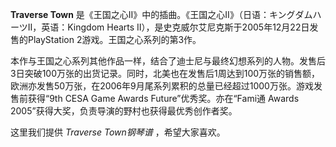 

**Traverse Town** 是《王国之心II》中的插曲。《王国之心II》（日语：キングダムハーツII，英语：Kingdom Hearts
II），是史克威尔艾尼克斯于2005年12月22日发售的PlayStation 2游戏。王国之心系列的第3作。

  
本作与王国之心系列其他作品一样，结合了迪士尼与最终幻想系列的人物。发售后3日突破100万张的出货记录。同时，北美也在发售后1周达到100万张的销售额，欧洲亦发售50万张，在2006年9月尾系列累积的总量已经超过1000万张。游戏发售前获得“9th
CESA Game Awards Future”优秀奖。亦在“Fami通 Awards 2005”获得大奖，负责导演的野村也获得最优秀创作者奖。

  
这里我们提供 _Traverse Town钢琴谱_ ，希望大家喜欢。

